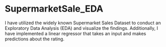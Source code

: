 # SupermarketSale_EDA
 I have utilized the widely known Supermarket Sales Dataset to conduct an Exploratory Data Analysis (EDA) and visualize the findings. Additionally, I have implemented a linear regressor that takes an input and makes predictions about the rating.
